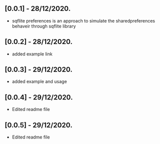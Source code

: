 ## [0.0.1] - 28/12/2020.

* sqflite preferences is an approach to simulate the sharedpreferences behaveir through sqflite library

## [0.0.2] - 28/12/2020.

* added example link

## [0.0.3] - 29/12/2020.

* added example and usage

## [0.0.4] - 29/12/2020.

* Edited readme file 

## [0.0.5] - 29/12/2020.

* Edited readme file 